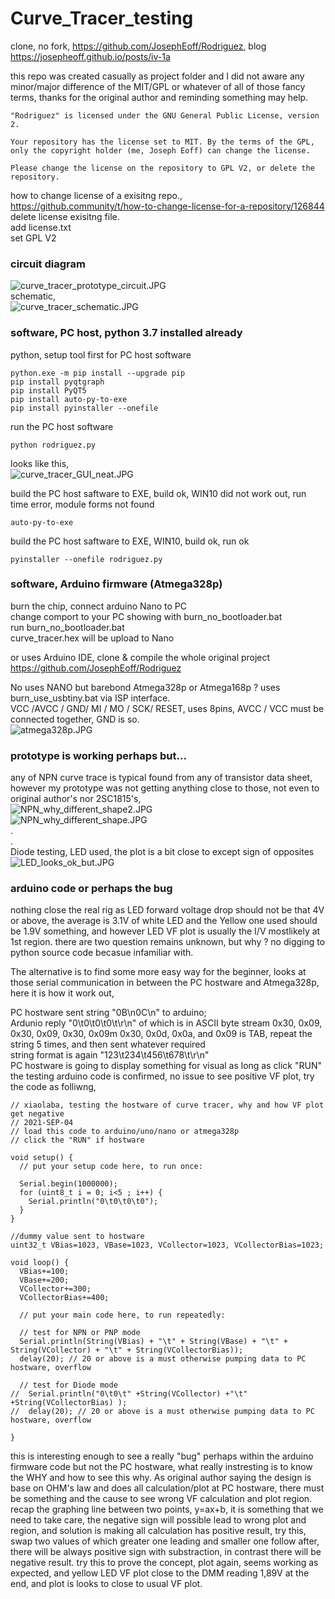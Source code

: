 # Curve_Tracer_testing
clone, no fork, https://github.com/JosephEoff/Rodriguez, blog https://josepheoff.github.io/posts/iv-1a

this repo was created casually as project folder and I did not aware any minor/major difference of the MIT/GPL or whatever of all of those fancy terms, thanks for the original author and reminding something may help.  
```
"Rodriguez" is licensed under the GNU General Public License, version 2.

Your repository has the license set to MIT. By the terms of the GPL, only the copyright holder (me, Joseph Eoff) can change the license.

Please change the license on the repository to GPL V2, or delete the repository.
```

how to change license of a exisitng repo.,  
https://github.community/t/how-to-change-license-for-a-repository/126844
delete license exisitng file.  
add license.txt  
set GPL V2  

### circuit diagram
![curve_tracer_prototype_circuit.JPG](curve_tracer_prototype_circuit.JPG)  
schematic,  
![curve_tracer_schematic.JPG](curve_tracer_schematic.JPG)  


### software, PC host, python 3.7 installed already
python, setup tool first for PC host software
```
python.exe -m pip install --upgrade pip
pip install pyqtgraph
pip install PyQT5
pip install auto-py-to-exe
pip install pyinstaller --onefile
```

run the PC host software  
```
python rodriguez.py  
```
looks like this,  
![curve_tracer_GUI_neat.JPG](curve_tracer_GUI_neat.JPG) 


build the PC host saftware to EXE, build ok, WIN10 did not work out, run time error, module forms not found
```
auto-py-to-exe
```

build the PC host saftware to EXE, WIN10, build ok, run ok  
```
pyinstaller --onefile rodriguez.py
```

### software, Arduino firmware (Atmega328p)
burn the chip, connect arduino Nano to PC  
change comport to your PC showing with burn_no_bootloader.bat  
run burn_no_bootloader.bat  
curve_tracer.hex will be upload to Nano    

or uses Arduino IDE, clone & compile the whole original project https://github.com/JosephEoff/Rodriguez  

No uses NANO but barebond Atmega328p or Atmega168p ? uses burn_use_usbtiny.bat via ISP interface.  
VCC /AVCC / GND/ MI / MO / SCK/ RESET, uses 8pins, AVCC / VCC must be connected together, GND is so.  
![atmega328p.JPG](atmega328p.JPG)  

### prototype is working perhaps but...
any of NPN curve trace is typical found from any of transistor data sheet, however my prototype was not getting anything close to those, not even to original author's nor 2SC1815's,  
![NPN_why_different_shape2.JPG](NPN_why_different_shape2.JPG)    
![NPN_why_different_shape.JPG](NPN_why_different_shape.JPG)    
.   
.  
Diode testing, LED used, the plot is a bit close to except sign of opposites  
![LED_looks_ok_but.JPG](LED_looks_ok_but.JPG)  



### arduino code or perhaps the bug
nothing close the real rig as LED forward voltage drop should not be that 4V or above, the average is 3.1V of white LED and the Yellow one used should be 1.9V something, and however LED VF plot is usually the I/V mostlikely at 1st region. there are two question remains unknown, but why ? no digging to python source code becasue infamiliar with.

The alternative is to find some more easy way for the beginner, looks at those serial communication in between the PC hostware and Atmega328p, here it is how it work out,

PC hostware sent string "0B\n0C\n" to arduino;  
Ardunio reply "0\t0\t0\t0\t\r\n" of which is in ASCII byte stream 0x30, 0x09, 0x30, 0x09, 0x30, 0x09m 0x30, 0x0d, 0x0a, and 0x09 is TAB, repeat the string 5 times, and then sent whatever required  
string format is again "123\t234\t456\t678\t\r\n"  
PC hostware is going to display something for visual as long as click "RUN"
the testing arduino code is confirmed, no issue to see positive VF plot, try the code as folliwng,
```
// xiaolaba, testing the hostware of curve tracer, why and how VF plot get negative
// 2021-SEP-04
// load this code to arduino/uno/nano or atmega328p
// click the "RUN" if hostware

void setup() {
  // put your setup code here, to run once:

  Serial.begin(1000000);
  for (uint8_t i = 0; i<5 ; i++) {
    Serial.println("0\t0\t0\t0");
  }
}

//dummy value sent to hostware
uint32_t VBias=1023, VBase=1023, VCollector=1023, VCollectorBias=1023;

void loop() {
  VBias+=100;
  VBase+=200;
  VCollector+=300;
  VCollectorBias+=400;
  
  // put your main code here, to run repeatedly:

  // test for NPN or PNP mode
  Serial.println(String(VBias) + "\t" + String(VBase) + "\t" + String(VCollector) + "\t" + String(VCollectorBias));
  delay(20); // 20 or above is a must otherwise pumping data to PC hostware, overflow

  // test for Diode mode
//  Serial.println("0\t0\t" +String(VCollector) +"\t" +String(VCollectorBias) ); 
//  delay(20); // 20 or above is a must otherwise pumping data to PC hostware, overflow

}
```

this is interesting enough to see a really "bug" perhaps within the arduino firmware code but not the PC hostware, what really instresting is to know the WHY and how to see this why. As original author saying the design is base on OHM's law and does all calculation/plot at PC hostware, there must be something and the cause to see wrong VF calculation and plot region. recap the graphing line between two points, y=ax+b, it is something that we need to take care, the negative sign will possible lead to wrong plot and region, and solution is making all calculation has positive result, try this, swap two values of which greater one leading and smaller one follow after, there will be always positive sign with substraction, in contrast there will be negative result. try this to prove the concept, plot again, seems working as expected, and yellow LED VF plot close to the DMM reading 1,89V at the end, and plot is looks to close to usual VF plot.
